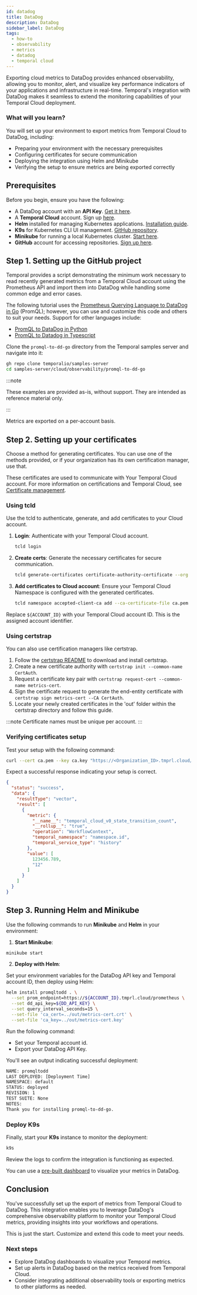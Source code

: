 ```yaml
---
id: datadog
title: DataDog
description: DataDog
sidebar_label: DataDog
tags:
  - how-to
  - observability
  - metrics
  - datadog
  - temporal cloud
---
```


Exporting cloud metrics to DataDog provides enhanced observability, allowing you to monitor, alert, and visualize key performance indicators of your applications and infrastructure in real-time.
Temporal's integration with DataDog makes it seamless to extend the monitoring capabilities of your Temporal Cloud deployment.

### What will you learn?

You will set up your environment to export metrics from Temporal Cloud to DataDog, including:

- Preparing your environment with the necessary prerequisites
- Configuring certificates for secure communication
- Deploying the integration using Helm and Minikube
- Verifying the setup to ensure metrics are being exported correctly

## Prerequisites

Before you begin, ensure you have the following:

- A DataDog account with an **API Key**. [Get it here](https://app.datadoghq.com/account/settings#api).
- A **Temporal Cloud** account. Sign up [here](https://cloud.temporal.io/).
- **Helm** installed for managing Kubernetes applications. [Installation guide](https://helm.sh/docs/intro/install/).
- **K9s** for Kubernetes CLI UI management. [GitHub repository](https://github.com/derailed/k9s).
- **Minikube** for running a local Kubernetes cluster. [Start here](https://minikube.sigs.k8s.io/docs/start/).
- **GitHub** account for accessing repositories. [Sign up here](https://github.com/).

## Step 1. Setting up the GitHub project

Temporal provides a script demonstrating the minimum work necessary to read recently generated metrics from a Temporal Cloud account using the Prometheus API and import them into DataDog while handling some common edge and error cases.

The following tutorial uses the [Prometheus Querying Language to DataDog in Go](https://github.com/temporalio/samples-server/tree/main/cloud/observability/promql-to-dd-go) (PromQL); however, you can use and customize this code and others to suit your needs.
Support for other languages include:

- [PromQL to DataDog in Python](https://github.com/temporalio/samples-server/blob/main/cloud/observability/README.md)
- [PromQL to Datadog in Typescript](https://github.com/temporalio/samples-server/tree/main/cloud/observability/promql-to-dd-ts)

Clone the `promql-to-dd-go` directory from the Temporal samples server and navigate into it:

```bash
gh repo clone temporalio/samples-server
cd samples-server/cloud/observability/promql-to-dd-go
```

:::note

These examples are provided as-is, without support.
They are intended as reference material only.

:::

Metrics are exported on a per-account basis.

## Step 2. Setting up your certificates

Choose a method for generating certificates.
You can use one of the methods provided, or if your organization has its own certification manager, use that.

These certificates are used to communicate with Your Temporal Cloud account.
For more information on certifications and Temporal Cloud, see [Certificate management](/cloud/certificates).

### Using **tcld**

Use the tcld to authenticate, generate, and add certificates to your Cloud account.

1. **Login**: Authenticate with your Temporal Cloud account.
   ```bash
   tcld login
   ```
2. **Create certs**: Generate the necessary certificates for secure communication.
   ```bash
   tcld generate-certificates certificate-authority-certificate --org ${ACCOUNT_ID} -d 1y --ca-cert ca.pem --ca-key ca.key
   ```
3. **Add certificates to Cloud account**: Ensure your Temporal Cloud Namespace is configured with the generated certificates.
   ```bash
   tcld namespace accepted-client-ca add --ca-certificate-file ca.pem
   ```

Replace `${ACCOUNT_ID}` with your Temporal Cloud account ID.
This is the assigned account identifier.

### Using **certstrap**

You can also use certification managers like certstrap.

1. Follow the [certstrap README](https://github.com/square/certstrap) to download and install certstrap.
2. Create a new certificate authority with `certstrap init --common-name CertAuth`.
3. Request a certificate key pair with `certstrap request-cert --common-name metrics-cert`.
4. Sign the certificate request to generate the end-entity certificate with `certstrap sign metrics-cert --CA CertAuth`.
5. Locate your newly created certificates in the 'out' folder within the certstrap directory and follow this guide.

:::note
Certificate names must be unique per account.
:::

### Verifying certificates setup

Test your setup with the following command:

```bash
curl --cert ca.pem --key ca.key "https://<Organization_ID>.tmprl.cloud/prometheus/api/v1/query?query=temporal_cloud_v0_state_transition_count" | jq .
```

Expect a successful response indicating your setup is correct.

```json
{
  "status": "success",
  "data": {
    "resultType": "vector",
    "result": [
      {
        "metric": {
          "__name__": "temporal_cloud_v0_state_transition_count",
          "__rollup__": "true",
          "operation": "WorkflowContext",
          "temporal_namespace": "namespace.id",
          "temporal_service_type": "history"
        },
        "value": [
          123456.789,
          "12"
        ]
      }
    ]
  }
}
```

## Step 3. Running Helm and Minikube

Use the following commands to run **Minikube** and **Helm** in your environment:

1. **Start Minikube**:

```bash
minikube start
```

2. **Deploy with Helm**:

Set your environment variables for the DataDog API key and Temporal account ID, then deploy using Helm:

```bash
helm install promqltodd . \
  --set prom_endpoint=https://${ACCOUNT_ID}.tmprl.cloud/prometheus \
  --set dd_api_key=${DD_API_KEY} \
  --set query_interval_seconds=15 \
  --set-file 'ca_cert=../out/metrics-cert.crt' \
  --set-file 'ca_key=../out/metrics-cert.key'
```

Run the following command:

- Set your Temporal account id.
- Export your DataDog API Key.

You'll see an output indicating successful deployment:

```bash
NAME: promqltodd
LAST DEPLOYED: [Deployment Time]
NAMESPACE: default
STATUS: deployed
REVISION: 1
TEST SUITE: None
NOTES:
Thank you for installing promql-to-dd-go.
```

### Deploy K9s

Finally, start your **K9s** instance to monitor the deployment:

```bash
k9s
```

Review the logs to confirm the integration is functioning as expected.

You can use a [pre-built dashboard](https://github.com/temporalio/samples-server/blob/main/cloud/observability/promql-to-dd-go/examples/datadog_dashboard.json) to visualize your metrics in DataDog.

## Conclusion

You've successfully set up the export of metrics from Temporal Cloud to DataDog.
This integration enables you to leverage DataDog's comprehensive observability platform to monitor your Temporal Cloud metrics, providing insights into your workflows and operations.

This is just the start.
Customize and extend this code to meet your needs.

### Next steps

- Explore DataDog dashboards to visualize your Temporal metrics.
- Set up alerts in DataDog based on the metrics received from Temporal Cloud.
- Consider integrating additional observability tools or exporting metrics to other platforms as needed.
